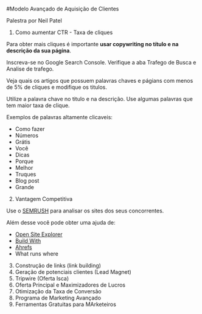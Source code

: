 #Modelo Avançado de Aquisição de Clientes

Palestra por Neil Patel

1. Como aumentar CTR - Taxa de cliques

Para obter mais cliques é importante **usar copywriting no título e na descrição da sua página**.

Inscreva-se no Google Search Console. Verifique a aba Trafego de Busca e Analise de trafego.

Veja quais os artigos que possuem palavras chaves e págians com menos de 5% de cliques e modifique os titulos.

Utilize a palavra chave no titulo e na descrição. Use algumas palavras que tem maior taxa de clique.

Exemplos de palavras altamente clicaveis:

* Como fazer
* Números
* Grátis
* Você
* Dicas
* Porque
* Melhor
* Truques
* Blog post
* Grande

2. Vantagem Competitiva

Use o [SEMRUSH](http://semrush.com) para analisar os sites dos seus concorrentes.

Além desse você pode obter uma ajuda de:

* [Open Site Explorer](https://moz.com/researchtools/ose/)
* [Build With](builtwith.com)
* [Ahrefs]()
* What runs where


3. Construção de links (link building)
4. Geração de potenciais clientes (Lead Magnet)
5. Tripwire (Oferta Isca)
6. Oferta Principal e Maximizadores de Lucros
7. Otimização da Taxa de Conversão
8. Programa de Marketing Avançado
9. Ferramentas Gratuitas para MArketeiros

